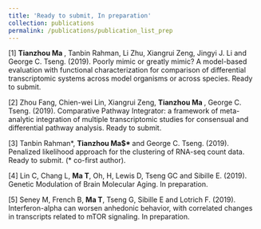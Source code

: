 ```yaml
---
title: 'Ready to submit, In preparation'
collection: publications
permalink: /publications/publication_list_prep
---
```


<p>[1] <b> Tianzhou Ma </b>, Tanbin Rahman, Li Zhu, Xiangrui Zeng, Jingyi J. Li and George C. Tseng. (2019). Poorly mimic or greatly mimic? A model-based evaluation with functional characterization for comparison of differential transcriptomic systems across model organisms or across species. Ready to submit. 
<p>[2] Zhou Fang, Chien-wei Lin, Xiangrui Zeng, <b> Tianzhou Ma </b>, George C. Tseng. (2019). Comparative Pathway Integrator: a framework of meta-analytic integration of multiple transcriptomic studies for consensual and differential pathway analysis. Ready to submit. 
<p>[3] Tanbin Rahman*, <b> Tianzhou Ma$* </b> and George C. Tseng. (2019). Penalized likelihood approach for the clustering of RNA-seq count data. Ready to submit. (* co-first author).
<p>[4] Lin C, Chang L, <b> Ma T</b>, Oh, H, Lewis D, Tseng GC and Sibille E. (2019). Genetic Modulation of Brain Molecular Aging. In preparation. 
<p>[5] Seney M, French B, <b> Ma T</b>, Tseng G, Sibille E and Lotrich F. (2019). Interferon-alpha can worsen anhedonic behavior, with correlated changes in transcripts related to mTOR signaling. In preparation.

